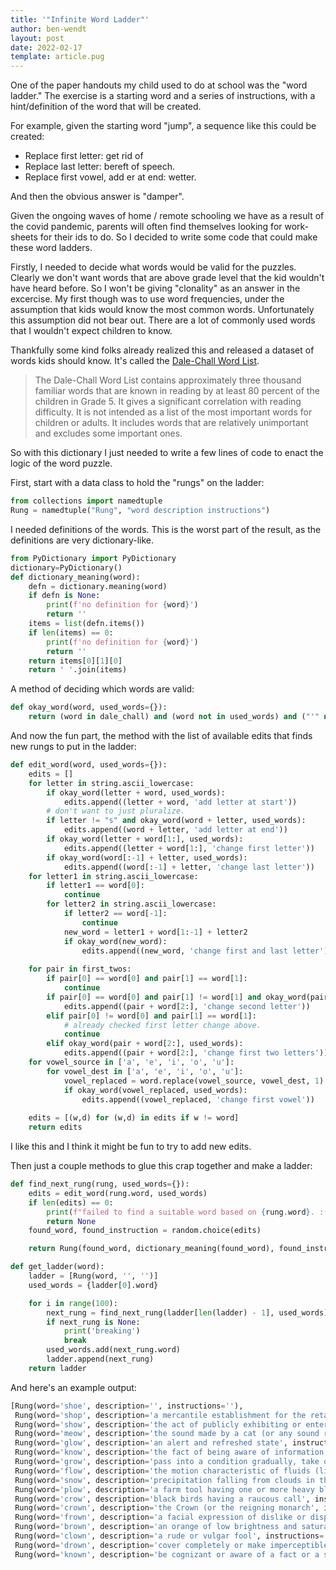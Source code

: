 ```yaml
---
title: '"Infinite Word Ladder"'
author: ben-wendt
layout: post
date: 2022-02-17
template: article.pug
---
```


One of the paper handouts my child used to do at school was the
"word ladder." The exercise is a starting word and a series of
instructions, with a hint/definition of the word that will be
created.

<span class="more"></span>

For example, given the starting word "jump", a sequence like this could be 
created:

* Replace first letter: get rid of
* Replace last letter: bereft of speech.
* Replace first vowel, add er at end: wetter.

And then the obvious answer is "damper".

Given the ongoing waves of home / remote schooling we have as a result of
the covid pandemic, parents will often find themselves looking for work-
sheets for their ids to do. So I decided to write some code that could
make these word ladders.

Firstly, I needed to decide what words would be valid for the puzzles.
Clearly we don't want words that are above grade level that the kid 
wouldn't have heard before. So I won't be giving "clonality" as an answer
in the excercise. My first though was to use word frequencies, under the
assumption that kids would know the most common words. Unfortunately this
assumption did not bear out. There are a lot of commonly used words that
I wouldn't expect children to know.

Thankfully some kind folks already realized this and released a dataset
of words kids should know. It's called the [Dale-Chall Word List](https://www.readabilityformulas.com/articles/dale-chall-readability-word-list.php).

> The Dale-Chall Word List contains approximately three thousand familiar words 
> that are known in reading by at least 80 percent of the children in Grade 5.
> It gives a significant correlation with reading difficulty. It is not intended
> as a list of the most important words for children or adults. It includes words
> that are relatively unimportant and excludes some important ones. 

So with this dictionary I just needed to write a few lines of code to enact the
logic of the word puzzle.

First, start with a data class to hold the "rungs" on the ladder:

```python
from collections import namedtuple
Rung = namedtuple("Rung", "word description instructions")
```

I needed definitions of the words. This is the worst part of the result, as
the definitions are very dictionary-like.

```python
from PyDictionary import PyDictionary
dictionary=PyDictionary()
def dictionary_meaning(word):
    defn = dictionary.meaning(word)
    if defn is None:
        print(f'no definition for {word}')
        return ''
    items = list(defn.items())
    if len(items) == 0:
        print(f'no definition for {word}')
        return ''
    return items[0][1][0]
    return ' '.join(items)
```

A method of deciding which words are valid:

```python
def okay_word(word, used_words={}):
    return (word in dale_chall) and (word not in used_words) and ("'" not in word)
```

And now the fun part, the method with the list of available edits that finds
new rungs to put in the ladder:

```python
def edit_word(word, used_words={}):
    edits = []
    for letter in string.ascii_lowercase:
        if okay_word(letter + word, used_words):
            edits.append((letter + word, 'add letter at start'))
        # don't want to just pluralize.
        if letter != "s" and okay_word(word + letter, used_words):
            edits.append((word + letter, 'add letter at end'))
        if okay_word(letter + word[1:], used_words):
            edits.append((letter + word[1:], 'change first letter'))
        if okay_word(word[:-1] + letter, used_words):
            edits.append((word[:-1] + letter, 'change last letter'))
    for letter1 in string.ascii_lowercase:
        if letter1 == word[0]:
            continue
        for letter2 in string.ascii_lowercase:
            if letter2 == word[-1]:
                continue
            new_word = letter1 + word[1:-1] + letter2
            if okay_word(new_word):
                edits.append((new_word, 'change first and last letter'))
            
    for pair in first_twos:
        if pair[0] == word[0] and pair[1] == word[1]:
            continue
        if pair[0] == word[0] and pair[1] != word[1] and okay_word(pair + word[2:]):
            edits.append((pair + word[2:], 'change second letter'))
        elif pair[0] != word[0] and pair[1] == word[1]:
            # already checked first letter change above.
            continue
        elif okay_word(pair + word[2:], used_words):
            edits.append((pair + word[2:], 'change first two letters'))
    for vowel_source in ['a', 'e', 'i', 'o', 'u']:
        for vowel_dest in ['a', 'e', 'i', 'o', 'u']:
            vowel_replaced = word.replace(vowel_source, vowel_dest, 1)
            if okay_word(vowel_replaced, used_words):
                edits.append((vowel_replaced, 'change first vowel'))
        
    edits = [(w,d) for (w,d) in edits if w != word]
    return edits
```

I like this and I think it might be fun to try to add new edits.

Then just a couple methods to glue this crap together and make a ladder:

```python
def find_next_rung(rung, used_words={}):
    edits = edit_word(rung.word, used_words)
    if len(edits) == 0:
        print(f"failed to find a suitable word based on {rung.word}. :(")
        return None
    found_word, found_instruction = random.choice(edits)

    return Rung(found_word, dictionary_meaning(found_word), found_instruction)

def get_ladder(word):
    ladder = [Rung(word, '', '')]
    used_words = {ladder[0].word}

    for i in range(100):
        next_rung = find_next_rung(ladder[len(ladder) - 1], used_words)
        if next_rung is None:
            print('breaking')
            break
        used_words.add(next_rung.word)
        ladder.append(next_rung)
    return ladder
```

And here's an example output:

```python
[Rung(word='shoe', description='', instructions=''),
 Rung(word='shop', description='a mercantile establishment for the retail sale of goods or services', instructions='change last letter'),
 Rung(word='show', description='the act of publicly exhibiting or entertaining', instructions='change last letter'),
 Rung(word='meow', description='the sound made by a cat (or any sound resembling this', instructions='change first two letters'),
 Rung(word='glow', description='an alert and refreshed state', instructions='change first two letters'),
 Rung(word='know', description='the fact of being aware of information that is known to few people', instructions='change first two letters'),
 Rung(word='grow', description='pass into a condition gradually, take on a specific property or attribute; become', instructions='change first two letters'),
 Rung(word='flow', description='the motion characteristic of fluids (liquids or gases', instructions='change first two letters'),
 Rung(word='snow', description='precipitation falling from clouds in the form of ice crystals', instructions='change first two letters'),
 Rung(word='plow', description='a farm tool having one or more heavy blades to break the soil and cut a furrow prior to sowing', instructions='change first two letters'),
 Rung(word='crow', description='black birds having a raucous call', instructions='change first two letters'),
 Rung(word='crown', description='the Crown (or the reigning monarch', instructions='add letter at end'),
 Rung(word='frown', description='a facial expression of dislike or displeasure', instructions='change first letter'),
 Rung(word='brown', description='an orange of low brightness and saturation', instructions='change first letter'),
 Rung(word='clown', description='a rude or vulgar fool', instructions='change first two letters'),
 Rung(word='drown', description='cover completely or make imperceptible', instructions='change first two letters'),
 Rung(word='known', description='be cognizant or aware of a fact or a specific piece of information; possess knowledge or information about', instructions='change first two letters')]
 ```
